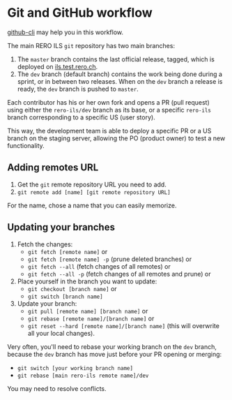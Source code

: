 # Git and GitHub workflow

[github-cli][1] may help you in this workflow.

The main RERO ILS `git` repository has two main branches:

1. The `master` branch contains the last official release, tagged, which is
   deployed on [ils.test.rero.ch](https://ils.test.rero.ch).
1. The `dev` branch (default branch) contains the work being done during a
   sprint, or in between two releases. When on the `dev` branch a release is
   ready, the `dev` branch is pushed to `master`.

Each contributor has his or her own fork and opens a PR (pull request) using
either the `rero-ils/dev` branch as its base, or a specific `rero-ils` branch
corresponding to a specific US (user story).

This way, the development team is able to deploy a specific PR or a US branch
on the staging server, allowing the PO (product owner) to test a new
functionality.

## Adding remotes URL

1. Get the `git` remote repository URL you need to add.
1. `git remote add [name] [git remote repository URL]`

For the name, chose a name that you can easily memorize.

## Updating your branches

1. Fetch the changes:
    - `git fetch [remote name]` or
    - `git fetch [remote name] -p` (prune deleted branches) or
    - `git fetch --all` (fetch changes of all remotes) or
    - `git fetch --all -p` (fetch changes of all remotes and prune) or
1. Place yourself in the branch you want to update:
    - `git checkout [branch name]` or
    - `git switch [branch name]`
1. Update your branch:
    - `git pull [remote name] [branch name]` or
    - `git rebase [remote name]/[branch name]` or
    - `git reset --hard [remote name]/[branch name]` (this will overwrite all
      your local changes).

Very often, you'll need to rebase your working branch on the `dev` branch,
because the `dev` branch has move just before your PR opening or merging:

- `git switch [your working branch name]`
- `git rebase [main rero-ils remote name]/dev`

You may need to resolve conflicts.

[1]: https://cli.github.com/
